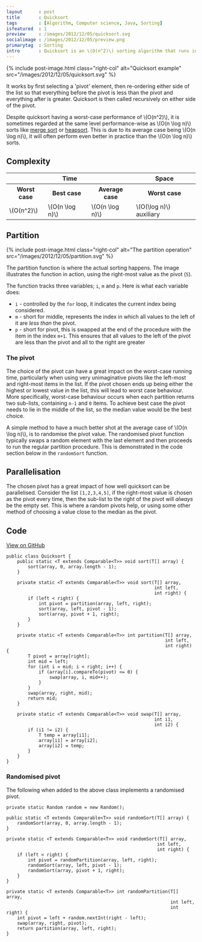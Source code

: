 ```yaml
---
layout      : post
title       : Quicksort
tags        : [Algorithm, Computer science, Java, Sorting]
isfeatured  : 1
preview     : /images/2012/12/05/quicksort.svg
socialimage : /images/2012/12/05/preview.png
primarytag  : Sorting
intro       : Quicksort is an \(O(n^2)\) sorting algorithm that runs in \(O(n \log n)\) time on average. It has a number of favourable qualities; it's an in-place sort, requiring \(O(\log n)\) auxiliary space in the worst case; and is also a divide and conquer algorithm making it easy to parallelise. Unfortunately however it's not a stable sort.
---
```


{% include post-image.html class="right-col" alt="Quicksort example" src="/images/2012/12/05/quicksort.svg" %}

It works by first selecting a 'pivot' element, then re-ordering either side of the list so that everything before the pivot is less than the pivot and everything after is greater. Quicksort is then called recursively on either side of the pivot.

Despite quicksort having a worst-case performance of \\(O(n^2)\\), it is sometimes regarded at the same level performance-wise as \\(O(n \log n)\\) sorts like [merge sort][Merge sort] or [heapsort][Heapsort]. This is due to its average case being \\(O(n \log n)\\), it will often perform even better in practice than the \\(O(n \log n)\\) sorts.

<div class="clear"><!----></div>



## Complexity

<table>
<tbody>
<tr>
<th colspan="3">Time</th>
<th>Space</th>
</tr>
<tr>
<th>Worst case</th>
<th>Best case</th>
<th>Average case</th>
<th>Worst case</th>
</tr>
<tr>
<td>\(O(n^2)\)</td>
<td>\(O(n \log n)\)</td>
<td>\(O(n \log n)\)</td>
<td>\(O(\log n)\) auxiliary</td>
</tr>
</tbody>
</table>



## Partition

{% include post-image.html class="right-col" alt="The partition operation" src="/images/2012/12/05/partition.svg" %}

The partition function is where the actual sorting happens. The image illustrates the function in action, using the right-most value as the pivot (`5`).

The function tracks three variables; `i`, `m` and `p`. Here is what each variable does:

- `i` - controlled by the `for` loop, it indicates the current index being considered.
- `m` - short for middle, represents the index in which all values to the left of it are *less than* the pivot.
- `p` - short for pivot, this is swapped at the end of the procedure with the item in the index `m+1`. This ensures that all values to the left of the pivot are less than the pivot and all to the right are greater

### The pivot

The choice of the pivot can have a great impact on the worst-case running time, particularly when using very unimaginative pivots like the left-most and right-most items in the list. If the pivot chosen ends up being either the highest or lowest value in the list, this will lead to worst case behaviour. More specifically, worst-case behaviour occurs when each partition returns two sub-lists, containing `n-1` and `0` items. To achieve best case the pivot needs to lie in the middle of the list, so the median value would be the best choice.

A simple method to have a much better shot at the average case of \\(O(n \log n)\\), is to randomise the pivot value. The randomised pivot function typically swaps a random element with the last element and then proceeds to run the regular partition procedure. This is demonstrated in the code section below in the `randomSort` function.



## Parallelisation

The chosen pivot has a great impact of how well quicksort can be parallelised. Consider the list `[1,2,3,4,5]`, if the right-most value is chosen as the pivot every time, then the sub-list to the right of the pivot will *always* be the empty set. This is where a random pivots help, or using some other method of choosing a value close to the median as the pivot.



## Code

[View on GitHub][1]

<!--prettify lang=java-->
    public class Quicksort {
        public static <T extends Comparable<T>> void sort(T[] array) {
            sort(array, 0, array.length - 1);
        }

        private static <T extends Comparable<T>> void sort(T[] array,
                                                           int left,
                                                           int right) {
            if (left < right) {
                int pivot = partition(array, left, right);
                sort(array, left, pivot - 1);
                sort(array, pivot + 1, right);
            }
        }

        private static <T extends Comparable<T>> int partition(T[] array,
                                                               int left,
                                                               int right) {
            T pivot = array[right];
            int mid = left;
            for (int i = mid; i < right; i++) {
                if (array[i].compareTo(pivot) <= 0) {
                    swap(array, i, mid++);
                }
            }
            swap(array, right, mid);
            return mid;
        }

        private static <T extends Comparable<T>> void swap(T[] array,
                                                           int i1,
                                                           int i2) {
            if (i1 != i2) {
                T temp = array[i1];
                array[i1] = array[i2];
                array[i2] = temp;
            }
        }
    }

### Randomised pivot

The following when added to the above class implements a randomised pivot.

<!--prettify lang=java-->
    private static Random random = new Random();

    public static <T extends Comparable<T>> void randomSort(T[] array) {
        randomSort(array, 0, array.length - 1);
    }

    private static <T extends Comparable<T>> void randomSort(T[] array,
                                                            int left,
                                                            int right) {
        if (left < right) {
            int pivot = randomPartition(array, left, right);
            randomSort(array, left, pivot - 1);
            randomSort(array, pivot + 1, right);
        }
    }

    private static <T extends Comparable<T>> int randomPartition(T[] array,
                                                                 int left,
                                                                 int right) {
        int pivot = left + random.nextInt(right - left);
        swap(array, right, pivot);
        return partition(array, left, right);
    }


[1]: https://github.com/Tyriar/growing-with-the-web/tree/master/algorithms/sorting/quicksort

[Heapsort]: {{site.baseurl}}/2012/11/algorithm-heapsort.html
[Insertion sort]: {{site.baseurl}}/2012/11/algorithm-insertion-sort.html
[Merge sort]: {{site.baseurl}}/2012/11/algorithm-merge-sort.html
[Quicksort]: {{site.baseurl}}/2012/12/algorithm-quicksort.html
